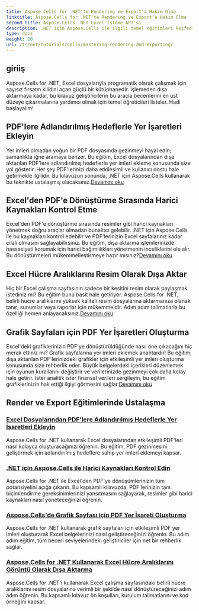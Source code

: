 ```yaml
---
title: Aspose.Cells for .NET'te Rendering ve Export'a Hakim Olma
linktitle: Aspose.Cells for .NET'te Rendering ve Export'a Hakim Olma
second_title: Aspose.Cells .NET Excel İşleme API'si
description: .NET için Aspose.Cells ile ilgili temel eğitimleri keşfedin. Ayrıntılı kılavuzlarımızla işleme, dışa aktarma, kaynakları yönetme, yer imleri ekleme ve daha fazlasını öğrenin.
type: docs
weight: 20
url: /tr/net/tutorials/cells/mastering-rendering-and-exporting/
---
```

## giriiş

Aspose.Cells for .NET, Excel dosyalarıyla programatik olarak çalışmak için sayısız fırsatın kilidini açan güçlü bir kütüphanedir. İşlemeden dışa aktarmaya kadar, bu kılavuz geliştiricilerin bu araçla becerilerini en üst düzeye çıkarmalarına yardımcı olmak için temel öğreticileri listeler. Hadi başlayalım!

## PDF'lere Adlandırılmış Hedeflerle Yer İşaretleri Ekleyin  
 Yer imleri olmadan yoğun bir PDF dosyasında gezinmeyi hayal edin; samanlıkta iğne aramaya benzer. Bu eğitim, Excel dosyalarından dışa aktarılan PDF'lere adlandırılmış hedeflerle yer imleri ekleme konusunda size yol gösterir. Her şey PDF'lerinizi daha etkileşimli ve kullanıcı dostu hale getirmekle ilgilidir. Bu kılavuzun sonunda, .NET için Aspose.Cells kullanarak bu teknikte ustalaşmış olacaksınız.[Devamını oku](./add-bookmarks-with-named-destinations/)

## Excel'den PDF'e Dönüştürme Sırasında Harici Kaynakları Kontrol Etme  
Excel'den PDF'e dönüştürme sırasında resimler gibi harici kaynakları yönetmek doğru araçlar olmadan bunaltıcı gelebilir. .NET için Aspose.Cells ile bu kaynakları kontrol edebilir ve PDF'lerinizin Excel sayfalarınız kadar cilalı olmasını sağlayabilirsiniz. Bu eğitim, dışa aktarma işlemlerinizde hassasiyeti korumak için harici bağımlılıkları yönetmenin inceliklerini ele alır. Bu dönüştürmeleri mükemmelleştirmeye hazır mısınız?[Devamını oku](./control-external-resources/)

## Excel Hücre Aralıklarını Resim Olarak Dışa Aktar  
 Hiç bir Excel çalışma sayfasının sadece bir kesitini resim olarak paylaşmak istediniz mi? Bu eğitim bunu basit hale getiriyor. Aspose.Cells for .NET, belirli hücre aralıklarını yüksek kaliteli resim dosyalarına aktarmanıza olanak tanır; sunumlar veya raporlar için mükemmeldir. Adım adım talimatlarla bu özelliği hemen anlayacaksınız.[Devamını oku](./export-excel-cell-ranges-as-images/)

## Grafik Sayfaları için PDF Yer İşaretleri Oluşturma
Excel'deki grafiklerinizin PDF'ye dönüştürüldüğünde nasıl öne çıkacağını hiç merak ettiniz mi? Grafik sayfalarına yer imleri eklemek anahtardır! Bu eğitim, dışa aktarılan PDF'lerinizdeki grafikler için etkileşimli yer imleri oluşturma konusunda size rehberlik eder. Büyük belgelerdeki içerikleri düzenlemek için oyunun kurallarını değiştirir ve verilerinizde gezinmeyi çok daha kolay hale getirir. İster analitik ister finansal verileri sergileyin, bu eğitim grafiklerinizin hak ettiği ilgiyi görmesini sağlar.[Devamını oku](./creating-pdf-bookmark-for-chart-sheet/)

## Render ve Export Eğitimlerinde Ustalaşma
### [Excel Dosyalarından PDF'lere Adlandırılmış Hedeflerle Yer İşaretleri Ekleyin](./add-bookmarks-with-named-destinations/)
Aspose.Cells for .NET kullanarak Excel dosyalarından etkileşimli PDF'leri nasıl kolayca oluşturacağınızı öğrenin. Bu eğitim, PDF gezinmesini geliştirmek için adlandırılmış hedeflere sahip yer imleri eklemeyi kapsar.
### [.NET için Aspose.Cells ile Harici Kaynakları Kontrol Edin](./control-external-resources/)
Aspose.Cells for .NET ile Excel'den PDF'ye dönüşümlerinizin tüm potansiyelini açığa çıkarın. Bu kapsamlı kılavuzda, PDF'lerinizin tam biçimlendirme gereksinimlerinizi yansıtmasını sağlayarak, resimler gibi harici kaynakları nasıl yöneteceğinizi öğrenin.
### [Aspose.Cells'de Grafik Sayfası için PDF Yer İşareti Oluşturma](./creating-pdf-bookmark-for-chart-sheet/)
Aspose.Cells for .NET kullanarak grafik sayfaları için etkileşimli PDF yer imleri oluşturarak Excel belgelerinizi nasıl geliştireceğinizi öğrenin. Bu adım adım eğitim, tüm beceri seviyelerindeki geliştiriciler için net bir rehberlik sağlar.
### [Aspose.Cells for .NET Kullanarak Excel Hücre Aralıklarını Görüntü Olarak Dışa Aktarma](./export-excel-cell-ranges-as-images/)
Aspose.Cells for .NET'i kullanarak Excel çalışma sayfasındaki belirli hücre aralıklarını resim dosyalarına verimli bir şekilde nasıl dönüştüreceğinizi adım adım öğrenin. Bu kapsamlı kılavuz ön koşulları, kurulum talimatlarını ve kod örneğini kapsar.